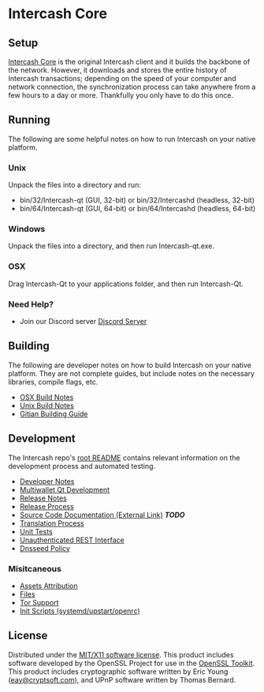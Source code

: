 Intercash Core
=====================

Setup
---------------------
[Intercash Core](http://savebitcoin.io) is the original Intercash client and it builds the backbone of the network. However, it downloads and stores the entire history of Intercash transactions; depending on the speed of your computer and network connection, the synchronization process can take anywhere from a few hours to a day or more. Thankfully you only have to do this once.

Running
---------------------
The following are some helpful notes on how to run Intercash on your native platform.

### Unix

Unpack the files into a directory and run:

- bin/32/Intercash-qt (GUI, 32-bit) or bin/32/Intercashd (headless, 32-bit)
- bin/64/Intercash-qt (GUI, 64-bit) or bin/64/Intercashd (headless, 64-bit)

### Windows

Unpack the files into a directory, and then run Intercash-qt.exe.

### OSX

Drag Intercash-Qt to your applications folder, and then run Intercash-Qt.

### Need Help?

* Join our Discord server [Discord Server](https://discord.savebitcoin.io)

Building
---------------------
The following are developer notes on how to build Intercash on your native platform. They are not complete guides, but include notes on the necessary libraries, compile flags, etc.

- [OSX Build Notes](build-osx.md)
- [Unix Build Notes](build-unix.md)
- [Gitian Building Guide](gitian-building.md)

Development
---------------------
The Intercash repo's [root README](https://github.com/Intercash/Intercash/blob/master/README.md) contains relevant information on the development process and automated testing.

- [Developer Notes](developer-notes.md)
- [Multiwallet Qt Development](multiwallet-qt.md)
- [Release Notes](release-notes.md)
- [Release Process](release-process.md)
- [Source Code Documentation (External Link)](https://dev.visucore.com/bitcoin/doxygen/) ***TODO***
- [Translation Process](translation_process.md)
- [Unit Tests](unit-tests.md)
- [Unauthenticated REST Interface](REST-interface.md)
- [Dnsseed Policy](dnsseed-policy.md)

### Misitcaneous
- [Assets Attribution](assets-attribution.md)
- [Files](files.md)
- [Tor Support](tor.md)
- [Init Scripts (systemd/upstart/openrc)](init.md)

License
---------------------
Distributed under the [MIT/X11 software license](http://www.opensource.org/licenses/mit-license.php).
This product includes software developed by the OpenSSL Project for use in the [OpenSSL Toolkit](https://www.openssl.org/). This product includes
cryptographic software written by Eric Young ([eay@cryptsoft.com](mailto:eay@cryptsoft.com)), and UPnP software written by Thomas Bernard.
